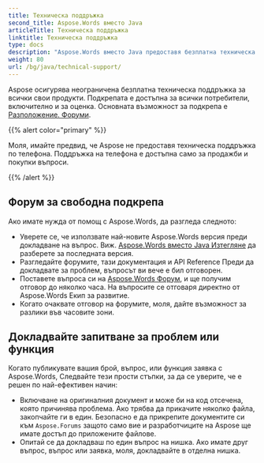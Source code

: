 ```yaml
---
title: Техническа поддръжка
second_title: Aspose.Words вместо Java
articleTitle: Техническа поддръжка
linktitle: Техническа поддръжка
type: docs
description: "Aspose.Words вместо Java предоставя безплатна техническа подкрепа на всички потребители. Моля, докладвайте вашия въпрос, издаване, или функция заявка чрез Aspose Free Support Forum."
weight: 80
url: /bg/java/technical-support/
---
```


Aspose осигурява неограничена безплатна техническа поддръжка за всички свои продукти. Подкрепата е достъпна за всички потребители, включително и за оценка. Основната възможност за подкрепа е [Разположение. Форуми](https://forum.aspose.com/c/words/8).

{{% alert color="primary" %}}

Моля, имайте предвид, че Aspose не предоставя техническа поддръжка по телефона. Поддръжка на телефона е достъпна само за продажби и покупки въпроси.

{{% /alert %}}

## Форум за свободна подкрепа

Ако имате нужда от помощ с Aspose.Words, да разгледа следното:

* Уверете се, че използвате най-новите Aspose.Words версия преди докладване на въпрос. Виж. [Aspose.Words вместо Java Изтегляне](https://releases.aspose.com/words/java/) да разберете за последната версия.
* Разгледайте форумите, тази документация и API Reference Преди да докладвате за проблем, въпросът ви вече е бил отговорен.
* Поставете въпроса си на [Aspose.Words Форум](https://forum.aspose.com/c/words/8), и ще получим отговор до няколко часа. На въпросите се отговаря директно от Aspose.Words Екип за развитие.
* Когато очаквате отговор на форумите, моля, дайте възможност за разлики във часовите зони.

## Докладвайте запитване за проблем или функция

Когато публикувате вашия брой, въпрос, или функция заявка с Aspose.Words, Следвайте тези прости стъпки, за да се уверите, че е решен по най-ефективен начин:

* Включване на оригиналния документ и може би на код отсечена, която причинява проблема. Ако трябва да прикачите няколко файла, закопчайте ги в един. Безопасно е да прикрепите документите си към `Aspose.Forums` защото само вие и разработчиците на Aspose ще имате достъп до приложените файлове.
* Опитай се да докладваш по един въпрос на нишка. Ако имате друг въпрос, въпрос или заявка, моля, докладвайте в отделна нишка.
